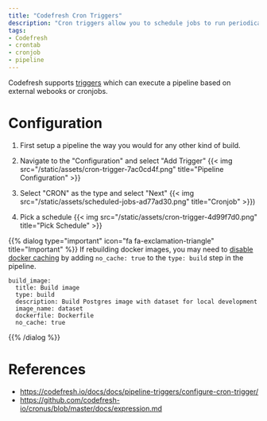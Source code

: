 ```yaml
---
title: "Codefresh Cron Triggers"
description: "Cron triggers allow you to schedule jobs to run periodically using a cron-style time specifier."
tags:
- Codefresh
- crontab
- cronjob
- pipeline
---
```


Codefresh supports [triggers](https://codefresh.io/docs/docs/pipeline-triggers/introduction-triggers/) which can execute a pipeline based on external webooks or cronjobs.

# Configuration

1. First setup a pipeline the way you would for any other kind of build.

2. Navigate to the "Configuration" and select "Add Trigger"
{{< img src="/static/assets/cron-trigger-7ac0cd4f.png" title="Pipeline Configuration" >}}

3. Select "CRON" as the type and select "Next"
{{< img src="/static/assets/scheduled-jobs-ad77ad30.png" title="Cronjob" >}})

4. Pick a schedule
{{< img src="/static/assets/cron-trigger-4d99f7d0.png" title="Pick Schedule" >}}

{{% dialog type="important" icon="fa fa-exclamation-triangle" title="Important" %}}
If rebuilding docker images, you may need to [disable docker caching](https://codefresh.io/docs/docs/troubleshooting/common-issues/disabling-codefresh-caching-mechanisms/) by adding `no_cache: true` to the `type: build` step in the pipeline.

```
build_image:
  title: Build image
  type: build
  description: Build Postgres image with dataset for local development
  image_name: dataset
  dockerfile: Dockerfile
  no_cache: true
```

{{% /dialog %}}

# References

- https://codefresh.io/docs/docs/pipeline-triggers/configure-cron-trigger/
- https://github.com/codefresh-io/cronus/blob/master/docs/expression.md
